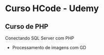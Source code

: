 # Curso HCode - Udemy

## Curso de PHP

Conectando SQL Server com PHP

* Processamento de imagens com GD